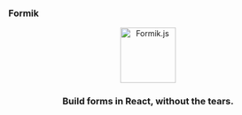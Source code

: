 ### Formik

<p align="center">
<img width="100px" src="https://user-images.githubusercontent.com/4060187/61057426-4e5a4600-a3c3-11e9-9114-630743e05814.png" alt="Formik.js"/>
</p>

<h3 align="center">
  Build forms in React, without the tears.
</h3>
